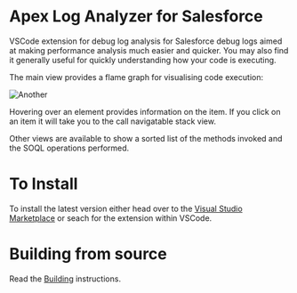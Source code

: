 # Apex Log Analyzer for Salesforce

VSCode extension for debug log analysis for Salesforce debug logs aimed at making performance analysis much easier and quicker. You may also find it generally useful for quickly understanding how your code is executing.

The main view provides a flame graph for visualising code execution:

![Another](https://raw.githubusercontent.com/financialforcedev/debug-log-analyzer/main/lana/dist/images/FlameGraph.gif)

Hovering over an element provides information on the item. If you click on an item it will take you to the call 
navigatable stack view.

Other views are available to show a sorted list of the methods invoked and the SOQL operations performed.

# To Install

To install the latest version either head over to the [Visual Studio Marketplace](https://marketplace.visualstudio.com/items?itemName=financialforce.lana) or seach for the extension within VSCode. 

# Building from source

Read the [Building](BUILDING.md) instructions.

